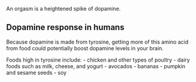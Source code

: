 An orgasm is a heightened spike of dopamine.

## Dopamine response in humans

Because dopamine is made from tyrosine, getting more of this amino acid from food could potentially boost dopamine levels in your brain.

Foods high in tyrosine include:
	- chicken and other types of poultry
	- dairy foods such as milk, cheese, and yogurt
	- avocados
	- bananas
	- pumpkin and sesame seeds
	- soy